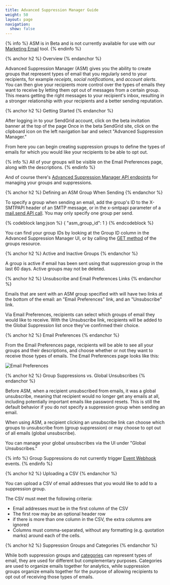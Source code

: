 ```yaml
---
title: Advanced Suppression Manager Guide
weight: 50
layout: page
navigation:
  show: false
---
```


{% info %}
ASM is in Beta and is not currently available for use with our [Marketing Email]({{root_url}}/Marketing_Emails/index.html) tool. 
{% endinfo %}

{% anchor h2 %}
Overview
{% endanchor %}

Advanced Suppression Manager (ASM) gives you the ability to create
groups that represent types of email that you regularly send to your
recipients, for example _receipts_, _social notifications_, and _account
alerts_. You can then give your recipients more control over the types of
emails they want to receive by letting them opt out of messages from a
certain group. This means getting the right messages to your recipient's inbox, resulting in a stronger relationship with your recipients and a better sending reputation.

{% anchor h2 %}
Getting Started
{% endanchor %}

After logging in to your SendGrid account, click on the beta invitation banner at the top of the page Once in the beta SendGrid site, click on the clipboard icon on the left navigation bar and select "Advanced Suppression Manager."

From here you can begin creating suppression groups to define the types
of emails for which you would like your recipients to be able to opt
out.

{% info %}
All of your groups will be visible on the Email Preferences page, along
with the descriptions.
{% endinfo %}

And of course there's [Advanced Suppression Manager API endpoints]({{root_url}}/API_Reference/Web_API_v3/Advanced_Suppression_Manager/index.html) for managing your groups and suppressions.

{% anchor h2 %}
Defining an ASM Group When Sending
{% endanchor %}

To specify a group when sending an email, add the group's ID to the X-SMTPAPI header of an SMTP message, or in the x-smtpapi parameter of a [mail.send API
call]({{root_url}}/API_Reference/Web_API/mail.html). You may only
specify one group per send.

{% codeblock lang:json %}
{
  "asm_group_id": 1
}
{% endcodeblock %}

You can find your group IDs by looking at the Group ID column in the Advanced Suppression Manager UI, or by calling the [GET method]({{root_url}}/API_Reference/Web_API_v3/Advanced_Suppression_Manager/groups.html#-GET) of the groups resource.

{% anchor h2 %}
Active and Inactive Groups
{% endanchor %}

A group is active if email has been sent using that suppression group in
the last 60 days. Active groups may not be deleted.

{% anchor h2 %}
Unsubscribe and Email Preferences Links
{% endanchor %}

Emails that are sent with an ASM group specified with will have two links at
the bottom of the email: an "Email Preferences" link, and an
"Unsubscribe" link.

Via Email Preferences, recipients can select which groups of email they
would like to receive. With the Unsubscribe link, recipients will be added to
the Global Suppression list once they've confirmed their choice.

{% anchor h2 %}
Email Preferences
{% endanchor %}

From the Email Preferences page, recipients will be able to see all your
groups and their descriptions, and choose whether or not they want to
receive those types of emails. The Email Preferences page looks like
this:

![Email Preferences]({{root_url}}/images/asm_user_guide1.png)

{% anchor h2 %}
Group Suppressions vs. Global Unsubscribes
{% endanchor %}

Before ASM, when a recipient unsubscribed from emails, it was a global
unsubscribe, meaning that recipient would no longer get any emails at
all, including potentially important emails like password resets. This
is still the default behavior if you do not specify a suppression group
when sending an email.

When using ASM, a recipient clicking an unsubscribe link can choose which groups to unsubscribe from (group suppression) or may choose to opt out of all emails (global unsubscribe).

You can manage your global unsubscribes via the UI under "Global Unsubscribes."

{% info %}
Group Suppressions do not currently trigger [Event Webhook]({{root_url}}/API_Reference/Webhooks/event.html) events.
{% endinfo %}

{% anchor h2 %}
Uploading a CSV
{% endanchor %}

You can upload a CSV of email addresses that you would like to add to a
suppression group.

The CSV must meet the following criteria:
- Email addresses must be in the first column of the CSV
- The first row may be an optional header row
- if there is more than one column in the CSV, the extra columns are ignored
- Columns must comma-separated, without any formatting (e.g. quotation marks) around each of the cells.

{% anchor h2 %}
Suppression Groups and Categories
{% endanchor %}

While both suppression groups and [categories]({{root_url}}/API_Reference/SMTP_API/categories.html) can represent types of email, they are used for different but complementary purposes. Categories are used to organize emails together for analytics, while suppression groups organize emails together for the purpose of allowing recipients to opt out of receiving those types of emails.


